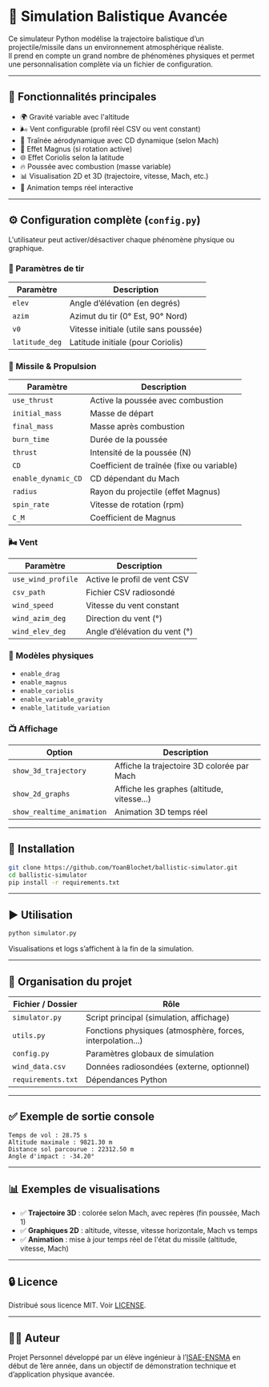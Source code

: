 # 🚀 Simulation Balistique Avancée

Ce simulateur Python modélise la trajectoire balistique d’un projectile/missile dans un environnement atmosphérique réaliste.  
Il prend en compte un grand nombre de phénomènes physiques et permet une personnalisation complète via un fichier de configuration.

---

## 🧠 Fonctionnalités principales

- 🌍 Gravité variable avec l'altitude
- 🌬️ Vent configurable (profil réel CSV ou vent constant)
- 💨 Traînée aérodynamique avec CD dynamique (selon Mach)
- 🎯 Effet Magnus (si rotation active)
- 🌐 Effet Coriolis selon la latitude
- 🔥 Poussée avec combustion (masse variable)
- 📊 Visualisation 2D et 3D (trajectoire, vitesse, Mach, etc.)
- 🎥 Animation temps réel interactive

---

## ⚙️ Configuration complète (`config.py`)

L'utilisateur peut activer/désactiver chaque phénomène physique ou graphique.

### 🎯 Paramètres de tir
| Paramètre        | Description                        |
|------------------|------------------------------------|
| `elev`           | Angle d’élévation (en degrés)      |
| `azim`           | Azimut du tir (0° Est, 90° Nord)   |
| `v0`             | Vitesse initiale (utile sans poussée) |
| `latitude_deg`   | Latitude initiale (pour Coriolis)  |

### 🚀 Missile & Propulsion
| Paramètre         | Description                              |
|-------------------|------------------------------------------|
| `use_thrust`      | Active la poussée avec combustion        |
| `initial_mass`    | Masse de départ                          |
| `final_mass`      | Masse après combustion                   |
| `burn_time`       | Durée de la poussée                      |
| `thrust`          | Intensité de la poussée (N)              |
| `CD`              | Coefficient de traînée (fixe ou variable)|
| `enable_dynamic_CD`| CD dépendant du Mach                    |
| `radius`          | Rayon du projectile (effet Magnus)       |
| `spin_rate`       | Vitesse de rotation (rpm)                |
| `C_M`             | Coefficient de Magnus                    |

### 🌬️ Vent
| Paramètre           | Description                           |
|---------------------|---------------------------------------|
| `use_wind_profile`  | Active le profil de vent CSV          |
| `csv_path`          | Fichier CSV radiosondé                |
| `wind_speed`        | Vitesse du vent constant              |
| `wind_azim_deg`     | Direction du vent (°)                 |
| `wind_elev_deg`     | Angle d’élévation du vent (°)         |

### 🔬 Modèles physiques
- `enable_drag`
- `enable_magnus`
- `enable_coriolis`
- `enable_variable_gravity`
- `enable_latitude_variation`

### 📺 Affichage
| Option                    | Description                                 |
|---------------------------|---------------------------------------------|
| `show_3d_trajectory`      | Affiche la trajectoire 3D colorée par Mach  |
| `show_2d_graphs`          | Affiche les graphes (altitude, vitesse...)  |
| `show_realtime_animation` | Animation 3D temps réel                     |

---

## 🧪 Installation

```bash
git clone https://github.com/YoanBlochet/ballistic-simulator.git
cd ballistic-simulator
pip install -r requirements.txt
```

---

## ▶️ Utilisation

```bash
python simulator.py
```

Visualisations et logs s’affichent à la fin de la simulation.

---

## 📁 Organisation du projet

| Fichier / Dossier | Rôle                                                                 |
|-------------------|----------------------------------------------------------------------|
| `simulator.py`    | Script principal (simulation, affichage)                             |
| `utils.py`        | Fonctions physiques (atmosphère, forces, interpolation...)           |
| `config.py`       | Paramètres globaux de simulation                                     |
| `wind_data.csv`   | Données radiosondées (externe, optionnel)                            |
| `requirements.txt`| Dépendances Python                                                   |

---

## ✅ Exemple de sortie console

```
Temps de vol : 28.75 s
Altitude maximale : 9821.30 m
Distance sol parcourue : 22312.50 m
Angle d'impact : -34.20°
```

---

## 📊 Exemples de visualisations

- ✅ **Trajectoire 3D** : colorée selon Mach, avec repères (fin poussée, Mach 1)
- ✅ **Graphiques 2D** : altitude, vitesse, vitesse horizontale, Mach vs temps
- ✅ **Animation** : mise à jour temps réel de l'état du missile (altitude, vitesse, Mach)

---

## 🔒 Licence

Distribué sous licence MIT. Voir [LICENSE](LICENSE).

---

## 🙋‍♂️ Auteur

Projet Personnel développé par un élève ingénieur à l’[ISAE-ENSMA](https://www.ensma.fr/) en début de 1ère année, dans un objectif de démonstration technique et d’application physique avancée.

